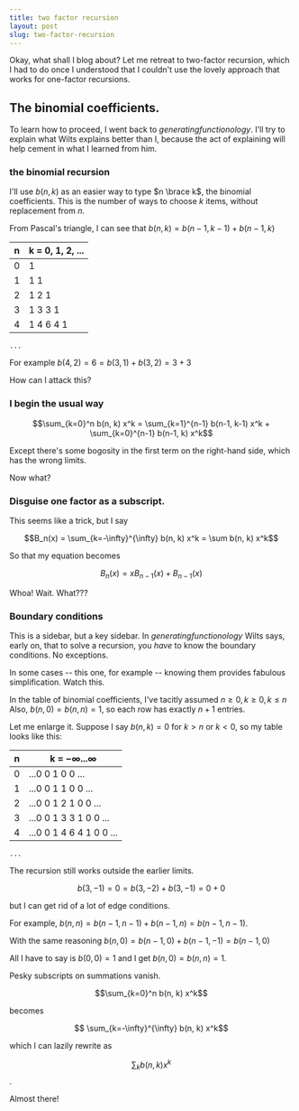 ```yaml
---
title: two factor recursion
layout: post
slug: two-factor-recursion
---
```

Okay, what shall I blog about? Let me retreat to two-factor recursion,
which I had to do once I understood that I couldn't use the lovely approach
that works for one-factor recursions.

## The binomial coefficients.
To learn how to proceed, I went back to *generatingfunctionology*.
I'll try to explain what Wilts explains better than I,
because the act of explaining will help cement in what I learned from him.

### the binomial recursion
I'll use $b(n, k)$ as an easier way to type $n \brace k$, the binomial coefficients.
This is the number of ways to choose $k$ items, without replacement from $n$.

From Pascal's triangle, I can see that $b(n, k) = b(n-1, k-1) + b(n-1, k)$

 |n| k = 0, 1, 2, ... |
 |--|------------|
 | 0 |  1 |
 | 1 |  1 1 |
 | 2 |  1 2 1 |
 | 3 |  1 3 3 1 |
 | 4 |  1 4 6 4 1 |
    ...

For example $b(4, 2) = 6 = b(3,1) + b(3,2) = 3 + 3$

How can I attack this?

### I begin the usual way

$$\sum_{k=0}^n b(n, k) x^k = \sum_{k=1}^{n-1} b(n-1, k-1) x^k + \sum_{k=0}^{n-1} b(n-1, k) x^k$$

Except there's some bogosity in the first term on the right-hand side, which has the wrong limits.

Now what?

### Disguise one factor as a subscript.
This seems like a trick, but I say

$$B_n(x) = \sum_{k=-\infty}^{\infty} b(n, k) x^k = \sum b(n, k) x^k$$

So that my equation becomes

$$B_n(x) = x B_{n-1}(x) + B_{n-1}(x)$$

Whoa! Wait. What???

### Boundary conditions

This is a sidebar, but a key sidebar. In *generatingfunctionology* Wilts says, early on, 
that to solve a recursion, you *have* to know the boundary conditions. No exceptions.

In some cases -- this one, for example -- knowing them provides fabulous simplification.
Watch this.

In the table of binomial coefficients, I've tacitly assumed $n \geq 0, k \geq 0, k \leq n$
Also, $b(n, 0) = b(n, n) = 1$, so each row has exactly $n+1$ entries.

Let me enlarge it.  Suppose I say $b(n, k) = 0$ for $k>n$ or $k<0$, so my table looks like this:

 |n| k = $-\infty ... \infty$ |
 |--|------------|
 | 0 | ...0 0 1 0 0 ...|
 | 1 | ...0 0 1 1 0 0 ...|
 | 2 | ...0 0 1 2 1 0 0 ... |
 | 3 | ...0 0 1 3 3 1 0 0 ... |
 | 4 | ...0 0 1 4 6 4 1 0 0 ... |
    ...

The recursion still works outside the earlier limits.

$$b(3, -1) = 0 = b(3, -2) + b(3, -1) = 0 + 0$$

but I can get rid of a lot of edge conditions.

For example, $b(n, n) = b(n-1, n-1) + b(n-1, n) = b(n-1, n-1)$.

With the same reasoning $b(n,0) = b(n-1, 0) + b(n-1, -1) = b(n-1, 0)$

All I have to say is $b(0, 0) = 1$ and I get $b(n, 0) = b(n, n) = 1$.

Pesky subscripts on summations vanish.

$$\sum_{k=0}^n b(n, k) x^k$$

becomes

$$ \sum_{k=-\infty}^{\infty} b(n, k) x^k$$

which I can lazily rewrite as

$$\sum_k b(n,k) x^k$$ .

Almost there!
